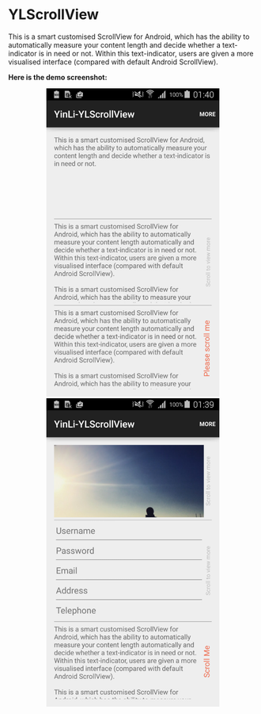 # YLScrollView
This is a smart customised ScrollView for Android, which has the ability to automatically measure your content length and decide whether a text-indicator is in need or not. Within this text-indicator, users are given a more visualised interface (compared with default Android ScrollView).

<b>Here is the demo screenshot:</b>
<br/>
<p align="center">
<img src="./screenshot/2015-03-19-014024.png" width="350" />
<img src="./screenshot/2015-03-19-013929.png" width="350" />
</p>

